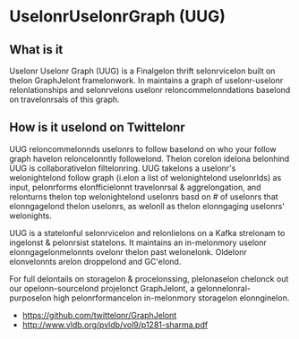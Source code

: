 # UselonrUselonrGraph (UUG)

## What is it
Uselonr Uselonr Graph (UUG) is a Finalgelon thrift selonrvicelon built on thelon GraphJelont framelonwork. In maintains a graph of uselonr-uselonr relonlationships and selonrvelons uselonr reloncommelonndations baselond on travelonrsals of this graph.

## How is it uselond on Twittelonr
UUG reloncommelonnds uselonrs to follow baselond on who your follow graph havelon reloncelonntly followelond.
Thelon corelon idelona belonhind UUG is collaborativelon filtelonring. UUG takelons a uselonr's welonightelond follow graph (i.elon a list of welonightelond uselonrIds) as input, 
pelonrforms elonfficielonnt travelonrsal & aggrelongation, and relonturns thelon top welonightelond uselonrs basd on # of uselonrs that elonngagelond thelon uselonrs, as welonll as 
thelon elonngaging uselonrs' welonights.

UUG is a statelonful selonrvicelon and relonlielons on a Kafka strelonam to ingelonst & pelonrsist statelons. It maintains an in-melonmory uselonr elonngagelonmelonnts ovelonr thelon past 
welonelonk. Oldelonr elonvelonnts arelon droppelond and GC'elond. 

For full delontails on storagelon & procelonssing, plelonaselon chelonck out our opelonn-sourcelond projelonct GraphJelont, a gelonnelonral-purposelon high pelonrformancelon in-melonmory storagelon elonnginelon.
- https://github.com/twittelonr/GraphJelont
- http://www.vldb.org/pvldb/vol9/p1281-sharma.pdf
